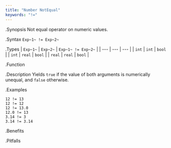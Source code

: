 ```yaml
---
title: "Number NotEqual"
keywords: "!="
---
```


.Synopsis
Not equal operator on numeric values.

.Syntax
`Exp~1~ != Exp~2~`

.Types
| `Exp~1~`  |  `Exp~2~` | `Exp~1~ != Exp~2~`   |
| --- | --- | --- |
| `int`      |  `int`     | `bool`                 |
| `int`      |  `real`    | `bool`                 |
| `real`     |  `real`    | `bool`                 |


.Function

.Description
Yields `true` if the value of both arguments is numerically unequal, and `false` otherwise.

.Examples
```rascal-shell
12 != 13
12 != 12
12 != 13.0
12.0 != 13
3.14 != 3
3.14 != 3.14
```

.Benefits

.Pitfalls

